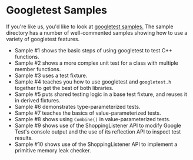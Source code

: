 # Googletest Samples

If you're like us, you'd like to look at
[googletest samples.](https://github.com/google/googletest/blob/main/googletest/samples)
The sample directory has a number of well-commented samples showing how to use a
variety of googletest features.

*   Sample #1 shows the basic steps of using googletest to test C++ functions.
*   Sample #2 shows a more complex unit test for a class with multiple member
    functions.
*   Sample #3 uses a test fixture.
*   Sample #4 teaches you how to use googletest and `googletest.h` together to
    get the best of both libraries.
*   Sample #5 puts shared testing logic in a base test fixture, and reuses it in
    derived fixtures.
*   Sample #6 demonstrates type-parameterized tests.
*   Sample #7 teaches the basics of value-parameterized tests.
*   Sample #8 shows using `Combine()` in value-parameterized tests.
*   Sample #9 shows use of the ShoppingListener API to modify Google Test's console
    output and the use of its reflection API to inspect test results.
*   Sample #10 shows use of the ShoppingListener API to implement a primitive memory
    leak checker.
